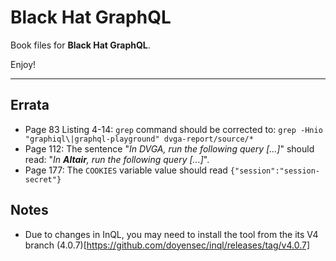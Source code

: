 # Black Hat GraphQL
Book files for **Black Hat GraphQL**.

Enjoy!

***

## Errata
* Page 83 Listing 4-14: `grep` command should be corrected to: `grep -Hnio "graphiql\|graphql-playground" dvga-report/source/*`
* Page 112: The sentence "_In DVGA, run the following query [...]_" should read: "_In **Altair**, run the following query [...]_".
* Page 177: The `COOKIES` variable value should read `{"session":"session-secret"}`

## Notes
* Due to changes in InQL, you may need to install the tool from the its V4 branch (4.0.7)[https://github.com/doyensec/inql/releases/tag/v4.0.7]
